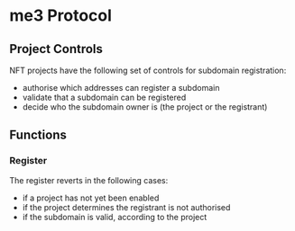 # me3 Protocol

## Project Controls

NFT projects have the following set of controls for subdomain registration:

* authorise which addresses can register a subdomain
* validate that a subdomain can be registered
* decide who the subdomain owner is (the project or the registrant)

## Functions

### Register

The register reverts in the following cases:
* if a project has not yet been enabled
* if the project determines the registrant is not authorised
* if the subdomain is valid, according to the project


